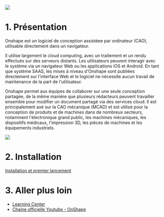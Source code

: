 
![](2022-09-08-11-29-50.png)

# 1. Présentation

Onshape est un logiciel de conception assistéee par ordinateur (CAO), utilisable directement dans un navigateur. 

Il utilise largement le cloud computing, avec un traitement et un rendu effectués sur des serveurs distants. Les utilisateurs peuvent interagir avec le système via un navigateur Web ou les applications iOS et Android. En tant que système SAAS, les mises à niveau d'Onshape sont publiées directement sur l'interface Web et le logiciel ne nécessite aucun travail de maintenance de la part de l'utilisateur.

Onshape permet aux équipes de collaborer sur une seule conception partagée, de la même manière que plusieurs rédacteurs peuvent travailler ensemble pour modifier un document partagé via des services cloud. Il est principalement axé sur la CAO mécanique (MCAD) et est utilisé pour la conception de produits et de machines dans de nombreux secteurs, notamment l'électronique grand public, les machines mécaniques, les dispositifs médicaux, l'impression 3D, les pièces de machines et les équipements industriels.

![](2022-09-08-11-29-20.png)

# 2. Installation 


<a href="../onshape-installation" class="button is-info is-rounded is-medium">
    <span class="icon">
      <i class="fas fa-wave-square"></i>
    </span>
    <span>Installation et premier lancement</span>
</a>

# 3. Aller plus loin

- [Learning Center](https://learn.onshape.com)
- [Chaine officielle Youtube - OnShape](https://www.youtube.com/c/OnshapeInc)
